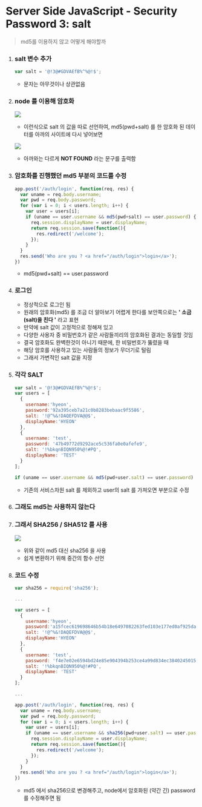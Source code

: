 # Server Side JavaScript - Security Password 3: salt

> md5를 이용하지 않고 어떻게 해야할까

1. ### salt 변수 추가

   ```js
   var salt = '@!3@#GDVAEfB%^%@!$';
   ```

   - 문자는 아무것이나 상관없음

2. ### node 를 이용해 암호화

   ![](https://github.com/antaehyeon/WinterVacation_Project/blob/master/Image/%EC%8A%A4%ED%81%AC%EB%A6%B0%EC%83%B7%202018-01-08%20%EC%98%A4%ED%9B%84%203.06.07.png)

   - 이런식으로 salt 의 값을 따로 선언하여, md5(pwd+salt) 를 한 암호화 된 데이터를 아까의 사이트에 다시 넣어보면

   ![](https://github.com/antaehyeon/WinterVacation_Project/blob/master/Image/%EC%8A%A4%ED%81%AC%EB%A6%B0%EC%83%B7%202018-01-08%20%EC%98%A4%ED%9B%84%203.07.55.png)

   - 아까와는 다르게 **NOT FOUND** 라는 문구를 출력함

3. ### 암호화를 진행했던 md5 부분의 코드를 수정

   ```js
   app.post('/auth/login', function(req, res) {
     var uname = req.body.username;
     var pwd = req.body.password;
     for (var i = 0; i < users.length; i++) {
       var user = users[i];
       if (uname == user.username && md5(pwd+salt) == user.password) {
         req.session.displayName = user.displayName;
         return req.session.save(function(){
           res.redirect('/welcome');
         });
       }
     }
     res.send('Who are you ? <a href="/auth/login">login</a>');
   })
   ```

   - md5(pwd+salt) == user.password

4. ### 로그인

   - 정상적으로 로그인 됨
   - 원래의 암호화(md5) 를 조금 더 알아보기 어렵게 한다를 보안쪽으로는 **' 소금(salt)을 친다 '** 라고 표현
   - 만약에 salt 값이 고정적으로 정해져 있고
   - 다양한 사용자 중 비밀번호가 같은 사람들끼리의 암호화된 결과는 동일할 것임
   - 결국 암호화도 완벽한것이 아니기 때문에, 한 비밀번호가 뚫렸을 때
   - 해당 암호를 사용하고 있는 사람들의 정보가 무더기로 털림
   - 그래서 가변적인 salt 값을 지정

5. ### 각각 SALT

   ```js
   var salt = '@!3@#GDVAEfB%^%@!$';
   var users = [
     {
       username:'hyeon',
       password:'92a395ceb7a21c0b8283bebaac9f5586',
       salt: '!@^%&!DAQEFDVA@@$',
       displayName:'HYEON'
     },
     {
       username: 'test',
       password: '47b49772d9292ace5c536fa0e0afefe9',
       salt: '!%bkqnBIQN950%@!#PQ',
       displayName: 'TEST'
     }
   ];
   ```

   ```js
   if (uname == user.username && md5(pwd+user.salt) == user.password) {
   ```

   - 기존의 서비스차원 salt 를 제외하고 user의 salt 를 가져오면 부분으로 수정

6. ### 그래도 md5는 사용하지 않는다

7. ### **그래서 SHA256 / SHA512** 를 사용

   ![](https://github.com/antaehyeon/WinterVacation_Project/blob/master/Image/%EC%8A%A4%ED%81%AC%EB%A6%B0%EC%83%B7%202018-01-08%20%EC%98%A4%ED%9B%84%203.24.57.png)

   - 위와 같이 md5 대신 sha256 을 사용
   - 쉽게 변환하기 위해 중간의 함수 선언

8. ### 코드 수정

   ```js
   var sha256 = require('sha256');

   ...

   var users = [
     {
       username:'hyeon',
       password:'a15fcec619698646b54b18e6497082263fed103e177ed0af925da979418942a8',
       salt: '!@^%&!DAQEFDVA@@$',
       displayName:'HYEON'
     },
     {
       username: 'test',
       password: 'f4e7e02e6594bd24e85e904394b253ce4a99d834ec384024501539deb8e5054c',
       salt: '!%bkqnBIQN950%@!#PQ',
       displayName: 'TEST'
     }
   ];

   ...

   app.post('/auth/login', function(req, res) {
     var uname = req.body.username;
     var pwd = req.body.password;
     for (var i = 0; i < users.length; i++) {
       var user = users[i];
       if (uname == user.username && sha256(pwd+user.salt) == user.password) {
         req.session.displayName = user.displayName;
         return req.session.save(function(){
           res.redirect('/welcome');
         });
       }
     }
     res.send('Who are you ? <a href="/auth/login">login</a>');
   })
   ```

   - md5 에서 sha256으로 변경해주고, node에서 암호화된 (약간 긴) password를 수정해주면 됨

   ​

